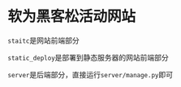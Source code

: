 # 软为黑客松活动网站

`staitc`是网站前端部分

`static_deploy`是部署到静态服务器的网站前端部分

`server`是后端部分，直接运行`server/manage.py`即可
